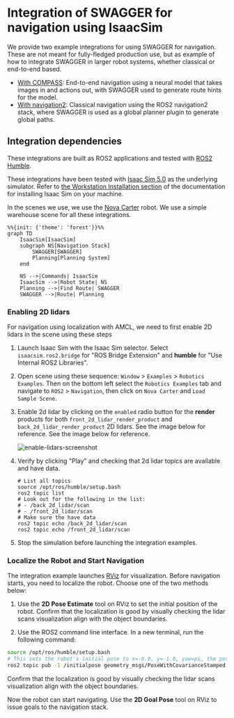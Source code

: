 # Integration of SWAGGER for navigation using IsaacSim

We provide two example integrations for using SWAGGER for navigation. These are not meant for fully-fledged production use, but as example of how to integrate SWAGGER in larger robot systems, whether classical or end-to-end based.

- [With COMPASS](./compass/README.md): End-to-end navigation using a neural model that takes images in and actions out, with SWAGGER used to generate route hints for the model.
- [With navigation2](./nav2/README.md): Classical navigation using the ROS2 navigation2 stack, where SWAGGER is used as a global planner plugin to generate global paths.

## Integration dependencies

These integrations are built as ROS2 applications and tested with [ROS2 Humble](https://docs.ros.org/en/humble/index.html).

These integrations have been tested with [Isaac Sim 5.0](https://docs.isaacsim.omniverse.nvidia.com/latest/index.html) as the underlying simulator. Refer to [the Workstation Installation section](https://docs.isaacsim.omniverse.nvidia.com/latest/installation/install_workstation.html#workstation-installation) of the documentation for installing Isaac Sim on your machine.

In the scenes we use, we use the [Nova Carter](https://docs.isaacsim.omniverse.nvidia.com/latest/assets/usd_assets_robots.html#id3) robot.
We use a simple warehouse scene for all these integrations.

```mermaid
%%{init: {'theme': 'forest'}}%%
graph TD
    IsaacSim[IsaacSim]
    subgraph NS[Navigation Stack]
        SWAGGER[SWAGGER]
        Planning[Planning System]
    end

    NS -->|Commands| IsaacSim
    IsaacSim -->|Robot State| NS
    Planning -->|Find Route| SWAGGER
    SWAGGER -->|Route| Planning

```

### Enabling 2D lidars

For navigation using localization with AMCL, we need to first enable 2D lidars in the scene using these steps

1. Launch Isaac Sim with the Isaac Sim selector. Select `isaacsim.ros2.bridge` for "ROS Bridge Extension" and **humble** for "Use Internal ROS2 Libraries".
2. Open scene using these sequence: `Window` > `Examples` > `Robotics Examples`. Then on the bottom left select the `Robotics Examples` tab and navigate to `ROS2` > `Navigation`, then click on `Nova Carter` and `Load Sample Scene`.
3. Enable 2d lidar by clicking on the `enabled` radio button for the **render** products for both `front_2d_lidar_render_product` and `back_2d_lidar_render_product` 2D lidars. See the image below for reference. See the image below for reference.

    ![enable-lidars-screenshot](enable-2d-lidar-render-products.png "Enable 2D Lidars")

4. Verify by clicking "Play" and checking that 2d lidar topics are available and have data.

   ```
   # List all topics
   source /opt/ros/humble/setup.bash
   ros2 topic list
   # Look out for the following in the list:
   # - /back_2d_lidar/scan
   # - /front_2d_lidar/scan
   # Make sure the have data
   ros2 topic echo /back_2d_lidar/scan
   ros2 topic echo /front_2d_lidar/scan
   ```

5. Stop the simulation before launching the integration examples.


### Localize the Robot and Start Navigation

The integration example launches [RViz](https://docs.ros.org/en/humble/Tutorials/Intermediate/RViz/RViz-User-Guide/RViz-User-Guide.html) for visualization. Before navigation starts, you need to localize the robot. Choose one of the two methods below:

1. Use the **2D Pose Estimate** tool on RViz to set the initial position of the robot. Confirm that the localization is good by visually
checking the lidar scans visualization align with the object boundaries.

2. Use the ROS2 command line interface. In a new terminal, run the following command:
```bash
source /opt/ros/humble/setup.bash
# This sets the robot's initial pose to x=-6.0, y=-1.0, yaw=pi, the pose the robot when the scene starts playing.
ros2 topic pub -1 /initialpose geometry_msgs/PoseWithCovarianceStamped '{ header: {frame_id: "map"}, pose: { pose: {position: {x: -6.0, y: -1.0, z: 0.0}, orientation: {w: 0, z: 1}}, } }'
```

Confirm that the localization is good by visually checking the lidar scans visualization align with the object boundaries.

Now the robot can start navigating. Use the **2D Goal Pose** tool on RViz to issue goals to the navigation stack.
